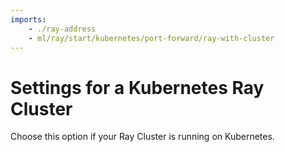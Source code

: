```yaml
---
imports:
    - ./ray-address
    - ml/ray/start/kubernetes/port-forward/ray-with-cluster
---
```


# Settings for a Kubernetes Ray Cluster

Choose this option if your Ray Cluster is running on Kubernetes.
